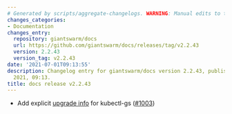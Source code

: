 ```yaml
---
# Generated by scripts/aggregate-changelogs. WARNING: Manual edits to this files will be overwritten.
changes_categories:
- Documentation
changes_entry:
  repository: giantswarm/docs
  url: https://github.com/giantswarm/docs/releases/tag/v2.2.43
  version: 2.2.43
  version_tag: v2.2.43
date: '2021-07-01T09:13:55'
description: Changelog entry for giantswarm/docs version 2.2.43, published on 01 July
  2021, 09:13.
title: docs release v2.2.43
---
```


- Add explicit [upgrade info](https://docs.giantswarm.io/use-the-api/kubectl-gs/#install) for kubectl-gs ([#1003](https://github.com/giantswarm/docs/pull/1003))
